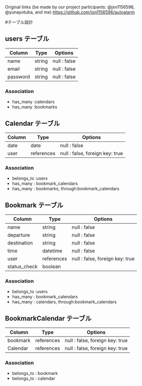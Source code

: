 

Original links (be made by our project participants: @jxn1156596, @yunayotuba, and me)
https://github.com/jxn1156596/autoalarm

#テーブル設計

## users テーブル

| Column      | Type       | Options         |
| ----------- | -----------| ----------------|
| name        | string     | null : false    |
| email       | string     | null : false    |
| password    | string     | null : false    |


### Association
- has_many :calendars
- has_many :bookmarks

## Calendar テーブル

| Column       | Type          | Options                            |
| -------------| --------------| -----------------------------------|
| date         | date          | null : false                       |
| user         | references    | null : false, foreign key: true    |

### Association
- belongs_to :users
- has_many : bookmark_calendars
- has_many : bookmarks, through:bookmark_calendars




## Bookmark テーブル

| Column       | Type          | Options                            |
| -------------| --------------| -----------------------------------|
| name         | string        | null : false                       |
| departure    | string        | null : false                       |
| destination  | string        | null : false                       |
| time         | datetime      | null : false                       |
| user         | references    | null : false, foreign key: true    |
| status_check | boolean       |                                    |

### Association
- belongs_to :users
- has_many : bookmark_calendars
- has_many : calendars, through:bookmark_calendars

## BookmarkCalendar テーブル

| Column       | Type          | Options                            |
| -------------| --------------| -----------------------------------|
| bookmark     | references    | null : false, foreign key: true    |
| Calendar     | references    | null : false, foreign key: true    |

### Association
- belongs_to : bookmark
- belongs_to : calendar





